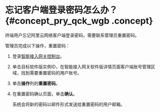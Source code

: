 # 忘记客户端登录密码怎么办？ {#concept_pry_qck_wgb .concept}

终端用户忘记阿里云网络客户端登录密码，需要联系管理员重置密码。

管理员完成以下操作，重置密码：

1.  登录[智能接入网关控制台](https://smartag.console.aliyun.com/sag/cn-shanghai/sags)。
2.  单击目标软件版实例ID，在智能接入网关软件版详情页面客户端账号管理区域，找到需要重置密码的用户账号。
3.  单击**操作**列的**重置密码**。
4.  在重置密码确认页面，单击**确认**。

    系统会将新的密码以邮件形式发送给重置密码的用户邮箱。


